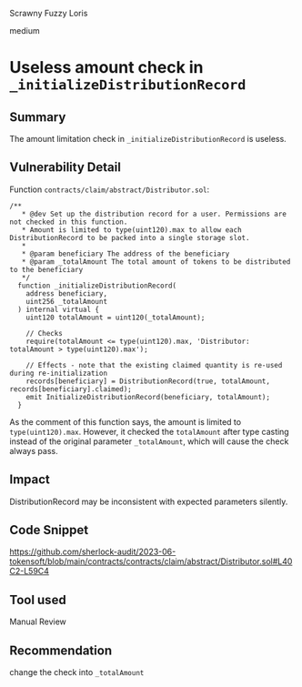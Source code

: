 Scrawny Fuzzy Loris

medium

# Useless amount check in `_initializeDistributionRecord`

## Summary
The amount limitation check in `_initializeDistributionRecord` is useless.

## Vulnerability Detail
Function `contracts/claim/abstract/Distributor.sol`:
```solidity
/**
   * @dev Set up the distribution record for a user. Permissions are not checked in this function.
   * Amount is limited to type(uint120).max to allow each DistributionRecord to be packed into a single storage slot.
   * 
   * @param beneficiary The address of the beneficiary
   * @param _totalAmount The total amount of tokens to be distributed to the beneficiary
   */
  function _initializeDistributionRecord(
    address beneficiary,
    uint256 _totalAmount
  ) internal virtual {
    uint120 totalAmount = uint120(_totalAmount);

    // Checks
    require(totalAmount <= type(uint120).max, 'Distributor: totalAmount > type(uint120).max');

    // Effects - note that the existing claimed quantity is re-used during re-initialization
    records[beneficiary] = DistributionRecord(true, totalAmount, records[beneficiary].claimed);
    emit InitializeDistributionRecord(beneficiary, totalAmount);
  }
```
As the comment of this function says, the amount is limited to `type(uint120).max`. However, it checked the `totalAmount` after type casting instead of the original parameter `_totalAmount`, which will cause the check always pass.

## Impact

DistributionRecord may be inconsistent with expected parameters silently.

## Code Snippet

https://github.com/sherlock-audit/2023-06-tokensoft/blob/main/contracts/contracts/claim/abstract/Distributor.sol#L40C2-L59C4

## Tool used

Manual Review

## Recommendation
change the check into `_totalAmount`